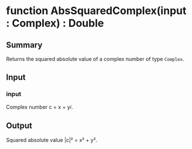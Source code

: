 # function AbsSquaredComplex(input : Complex) : Double

## Summary
Returns the squared absolute value of a complex number of type
`Complex`.

## Input
### input
Complex number c = x + y𝑖.

## Output
Squared absolute value |c|² = x² + y².
